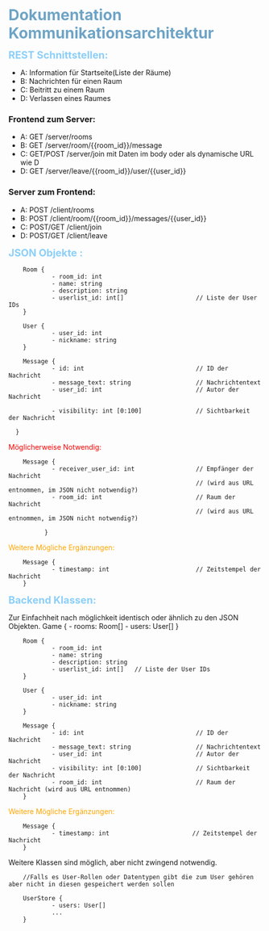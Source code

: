 <a> Dokumentation Kommunikationsarchitektur </a>

<b> REST Schnittstellen: </b>
<ul>
        <li>A: Information für Startseite(Liste der Räume) </li>
        <li>B: Nachrichten für einen Raum</li>
        <li>C: Beitritt zu einem Raum </li>
        <li>D: Verlassen eines Raumes </li>
</ul>

###    Frontend zum Server:
<ul>
        <li>A: GET     /server/rooms</li>
        <li>B: GET     /server/room/{{room_id}}/message</li>
        <li>C: GET/POST    /server/join mit Daten im body oder als dynamische URL wie D</li>
        <li>D: GET     /server/leave/{{room_id}}/user/{{user_id}}</li>
</ul>


###    Server zum Frontend:
<ul>
        <li>A: POST    /client/rooms</li>
        <li>B: POST    /client/room/{{room_id}}/messages/{{user_id}}</li>
        <li>C: POST/GET     /client/join</li>
        <li>D: POST/GET   /client/leave</li>
</ul>

<b> JSON Objekte : </b>

        Room {
                - room_id: int
                - name: string
                - description: string
                - userlist_id: int[]                    // Liste der User IDs
        }

        User {
                - user_id: int
                - nickname: string
        }

        Message {
                - id: int                               // ID der Nachricht
                - message_text: string                  // Nachrichtentext
                - user_id: int                          // Autor der Nachricht
                
                - visibility: int [0:100]               // Sichtbarkeit der Nachricht

      }

<warning> Möglicherweise Notwendig: </warning>

        Message {
                - receiver_user_id: int                 // Empfänger der Nachricht 
                                                        // (wird aus URL entnommen, im JSON nicht notwendig?)
                - room_id: int                          // Raum der Nachricht 
                                                        // (wird aus URL entnommen, im JSON nicht notwendig?)

              }

<info> Weitere Mögliche Ergänzungen: </info>

        Message {
                - timestamp: int                        // Zeitstempel der Nachricht
        }

<b> Backend Klassen: </b>

Zur Einfachheit nach möglichkeit identisch oder ähnlich zu den JSON Objekten.
        Game {
                - rooms: Room[]
                - users: User[]
        }

        Room {
                - room_id: int
                - name: string
                - description: string
                - userlist_id: int[]   // Liste der User IDs
        }

        User {
                - user_id: int
                - nickname: string
        }

        Message {
                - id: int                               // ID der Nachricht
                - message_text: string                  // Nachrichtentext
                - user_id: int                          // Autor der Nachricht
                - visibility: int [0:100]               // Sichtbarkeit der Nachricht
                - room_id: int                          // Raum der Nachricht (wird aus URL entnommen)
        }

<info> Weitere Mögliche Ergänzungen: </info>

        Message {
                - timestamp: int                       // Zeitstempel der Nachricht
        }

Weitere Klassen sind möglich, aber nicht zwingend notwendig.

        //Falls es User-Rollen oder Datentypen gibt die zum User gehören aber nicht in diesen gespeichert werden sollen

        UserStore {     
                - users: User[]
                ...
        }




<style>
a { 
        color: rgb(110, 164, 198);
        font-weight: bold;
        font-size: 30px 
        }
b { 
        color: rgb(139, 207, 250);
        font-size: 20px  
        }
info {     
        color: orange 
        }
warning {  
        color: red 
        }
</style>